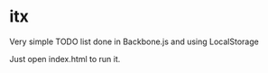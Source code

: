 itx
===

Very simple TODO list done in Backbone.js and using LocalStorage

Just open index.html to run it.
